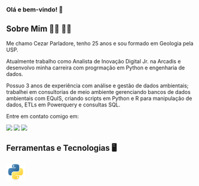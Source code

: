 ### Olá e bem-vindo! 👋

## Sobre Mim 🧍‍♂️ 🏳️‍🌈
Me chamo Cezar Parladore, tenho 25 anos e sou formado em Geologia pela USP.

Atualmente trabalho como Analista de Inovação Digital Jr. na Arcadis e desenvolvo minha carreira com
progrmação em Python e engenharia de dados.

Possuo 3 anos de experiência com análise e gestão de dados ambientais; trabalhei em consultorias de meio ambiente gerenciando bancos de dados ambientais com EQuIS, criando scripts em Python e R para manipulação de dados, ETLs em Powerquery e consultas SQL.

Entre em contato comigo em:

<div>
<a href="https://instagram.com/cezareilparladore" target="_blank"><img src="https://img.shields.io/badge/-Instagram-%23E4405F?style=for-the-badge&logo=instagram&logoColor=white" target="_blank"></a>
<a href = "mailto:cezar.parladore@alumni.usp.br"><img src="https://img.shields.io/badge/Gmail-D14836?style=for-the-badge&logo=gmail&logoColor=white" target="_blank"></a>
<a href="https://www.linkedin.com/in/cezar-parladore" target="_blank"><img src="https://img.shields.io/badge/-LinkedIn-%230077B5?style=for-the-badge&logo=linkedin&logoColor=white" target="_blank"></a>
</div>

## Ferramentas e Tecnologias 🖥️

<img src="img/python-original.svg" height=50 width=50/>
